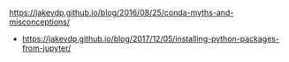 https://jakevdp.github.io/blog/2016/08/25/conda-myths-and-misconceptions/
- https://jakevdp.github.io/blog/2017/12/05/installing-python-packages-from-jupyter/
